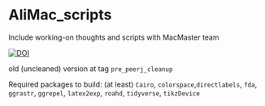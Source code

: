 # AliMac_scripts

Include working-on thoughts and scripts with MacMaster team 

[![DOI](https://zenodo.org/badge/332436632.svg)](https://zenodo.org/badge/latestdoi/332436632)

old (uncleaned) version at tag `pre_peerj_cleanup`

Required packages to build: (at least) `Cairo`, `colorspace`,`directlabels`, `fda`, `ggrastr`, `ggrepel`, `latex2exp`, `roahd`, `tidyverse`, `tikzDevice`
